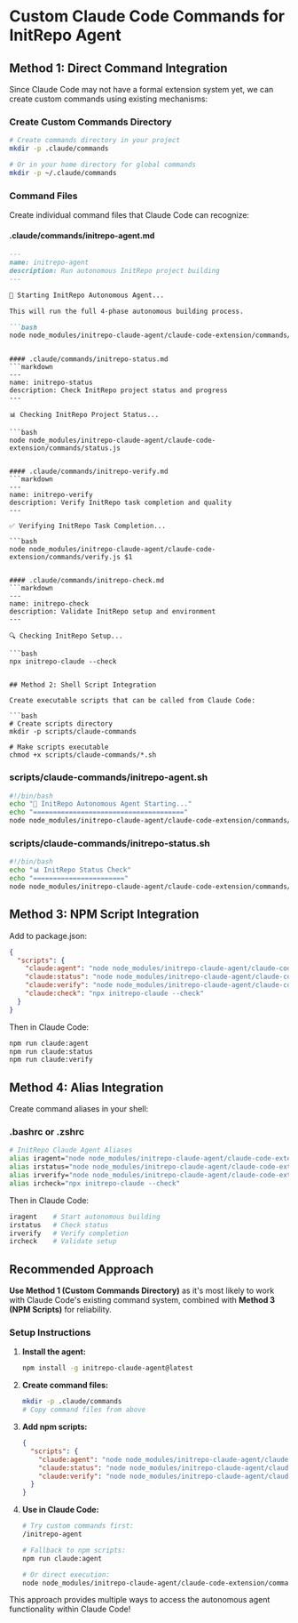 # Custom Claude Code Commands for InitRepo Agent

## Method 1: Direct Command Integration

Since Claude Code may not have a formal extension system yet, we can create custom commands using existing mechanisms:

### Create Custom Commands Directory

```bash
# Create commands directory in your project
mkdir -p .claude/commands

# Or in your home directory for global commands
mkdir -p ~/.claude/commands
```

### Command Files

Create individual command files that Claude Code can recognize:

#### .claude/commands/initrepo-agent.md
```markdown
---
name: initrepo-agent
description: Run autonomous InitRepo project building
---

🤖 Starting InitRepo Autonomous Agent...

This will run the full 4-phase autonomous building process.

```bash
node node_modules/initrepo-claude-agent/claude-code-extension/commands/autonomous-build.js
```
```

#### .claude/commands/initrepo-status.md
```markdown
---
name: initrepo-status
description: Check InitRepo project status and progress
---

📊 Checking InitRepo Project Status...

```bash
node node_modules/initrepo-claude-agent/claude-code-extension/commands/status.js
```
```

#### .claude/commands/initrepo-verify.md
```markdown
---
name: initrepo-verify
description: Verify InitRepo task completion and quality
---

✅ Verifying InitRepo Task Completion...

```bash
node node_modules/initrepo-claude-agent/claude-code-extension/commands/verify.js $1
```
```

#### .claude/commands/initrepo-check.md
```markdown
---
name: initrepo-check
description: Validate InitRepo setup and environment
---

🔍 Checking InitRepo Setup...

```bash
npx initrepo-claude --check
```
```

## Method 2: Shell Script Integration

Create executable scripts that can be called from Claude Code:

```bash
# Create scripts directory
mkdir -p scripts/claude-commands

# Make scripts executable
chmod +x scripts/claude-commands/*.sh
```

### scripts/claude-commands/initrepo-agent.sh
```bash
#!/bin/bash
echo "🤖 InitRepo Autonomous Agent Starting..."
echo "======================================"
node node_modules/initrepo-claude-agent/claude-code-extension/commands/autonomous-build.js
```

### scripts/claude-commands/initrepo-status.sh
```bash
#!/bin/bash
echo "📊 InitRepo Status Check"
echo "======================="
node node_modules/initrepo-claude-agent/claude-code-extension/commands/status.js
```

## Method 3: NPM Script Integration

Add to package.json:

```json
{
  "scripts": {
    "claude:agent": "node node_modules/initrepo-claude-agent/claude-code-extension/commands/autonomous-build.js",
    "claude:status": "node node_modules/initrepo-claude-agent/claude-code-extension/commands/status.js",
    "claude:verify": "node node_modules/initrepo-claude-agent/claude-code-extension/commands/verify.js",
    "claude:check": "npx initrepo-claude --check"
  }
}
```

Then in Claude Code:
```bash
npm run claude:agent
npm run claude:status
npm run claude:verify
```

## Method 4: Alias Integration

Create command aliases in your shell:

### .bashrc or .zshrc
```bash
# InitRepo Claude Agent Aliases
alias iragent="node node_modules/initrepo-claude-agent/claude-code-extension/commands/autonomous-build.js"
alias irstatus="node node_modules/initrepo-claude-agent/claude-code-extension/commands/status.js"
alias irverify="node node_modules/initrepo-claude-agent/claude-code-extension/commands/verify.js"
alias ircheck="npx initrepo-claude --check"
```

Then in Claude Code:
```bash
iragent    # Start autonomous building
irstatus   # Check status
irverify   # Verify completion
ircheck    # Validate setup
```

## Recommended Approach

**Use Method 1 (Custom Commands Directory)** as it's most likely to work with Claude Code's existing command system, combined with **Method 3 (NPM Scripts)** for reliability.

### Setup Instructions

1. **Install the agent:**
   ```bash
   npm install -g initrepo-claude-agent@latest
   ```

2. **Create command files:**
   ```bash
   mkdir -p .claude/commands
   # Copy command files from above
   ```

3. **Add npm scripts:**
   ```json
   {
     "scripts": {
       "claude:agent": "node node_modules/initrepo-claude-agent/claude-code-extension/commands/autonomous-build.js",
       "claude:status": "node node_modules/initrepo-claude-agent/claude-code-extension/commands/status.js",
       "claude:verify": "node node_modules/initrepo-claude-agent/claude-code-extension/commands/verify.js"
     }
   }
   ```

4. **Use in Claude Code:**
   ```bash
   # Try custom commands first:
   /initrepo-agent

   # Fallback to npm scripts:
   npm run claude:agent

   # Or direct execution:
   node node_modules/initrepo-claude-agent/claude-code-extension/commands/autonomous-build.js
   ```

This approach provides multiple ways to access the autonomous agent functionality within Claude Code!